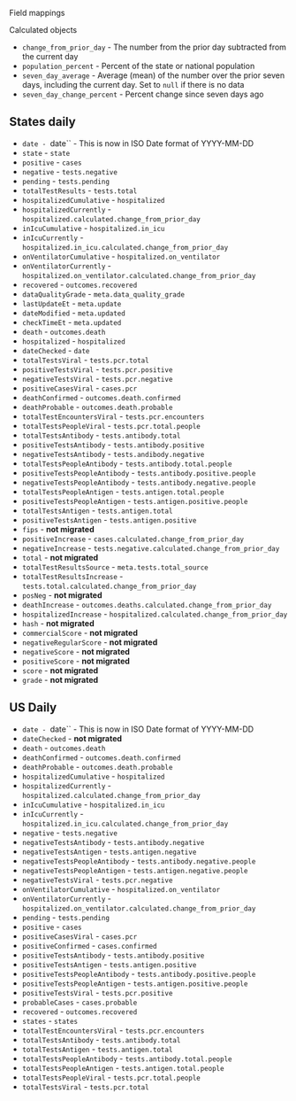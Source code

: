Field mappings

Calculated objects

- `change_from_prior_day` - The number from the prior day subtracted from the current day
- `population_percent` - Percent of the state or national population
- `seven_day_average` - Average (mean) of the number over the prior seven days, including the current day. Set to `null` if there is no data
- `seven_day_change_percent` - Percent change since seven days ago

## States daily

- `date - `date`` - This is now in ISO Date format of YYYY-MM-DD
- `state` - `state`
- `positive` - `cases`
- `negative` - `tests.negative`
- `pending` - `tests.pending`
- `totalTestResults` - `tests.total`
- `hospitalizedCumulative` - `hospitalized`
- `hospitalizedCurrently` - `hospitalized.calculated.change_from_prior_day`
- `inIcuCumulative` - `hospitalized.in_icu`
- `inIcuCurrently` - `hospitalized.in_icu.calculated.change_from_prior_day`
- `onVentilatorCumulative` - `hospitalized.on_ventilator`
- `onVentilatorCurrently` - `hospitalized.on_ventilator.calculated.change_from_prior_day`
- `recovered` - `outcomes.recovered`
- `dataQualityGrade` - `meta.data_quality_grade`
- `lastUpdateEt` - `meta.update`
- `dateModified` - `meta.updated`
- `checkTimeEt` - `meta.updated`
- `death` - `outcomes.death`
- `hospitalized` - `hospitalized`
- `dateChecked` - `date`
- `totalTestsViral` - `tests.pcr.total`
- `positiveTestsViral` - `tests.pcr.positive`
- `negativeTestsViral` - `tests.pcr.negative`
- `positiveCasesViral` - `cases.pcr`
- `deathConfirmed` - `outcomes.death.confirmed`
- `deathProbable` - `outcomes.death.probable`
- `totalTestEncountersViral` - `tests.pcr.encounters`
- `totalTestsPeopleViral` - `tests.pcr.total.people`
- `totalTestsAntibody` - `tests.antibody.total`
- `positiveTestsAntibody` - `tests.antibody.positive`
- `negativeTestsAntibody` - `tests.andibody.negative`
- `totalTestsPeopleAntibody` - `tests.antibody.total.people`
- `positiveTestsPeopleAntibody` - `tests.antibody.positive.people`
- `negativeTestsPeopleAntibody` - `tests.antibody.negative.people`
- `totalTestsPeopleAntigen` - `tests.antigen.total.people`
- `positiveTestsPeopleAntigen` - `tests.antigen.positive.people`
- `totalTestsAntigen` - `tests.antigen.total`
- `positiveTestsAntigen` - `tests.antigen.positive`
- `fips` - **not migrated**
- `positiveIncrease` - `cases.calculated.change_from_prior_day`
- `negativeIncrease` - `tests.negative.calculated.change_from_prior_day`
- `total` - **not migrated**
- `totalTestResultsSource` - `meta.tests.total_source`
- `totalTestResultsIncrease` - `tests.total.calculated.change_from_prior_day`
- `posNeg` - **not migrated**
- `deathIncrease` - `outcomes.deaths.calculated.change_from_prior_day`
- `hospitalizedIncrease` - `hospitalized.calculated.change_from_prior_day`
- `hash` - **not migrated**
- `commercialScore` - **not migrated**
- `negativeRegularScore` - **not migrated**
- `negativeScore` - **not migrated**
- `positiveScore` - **not migrated**
- `score` - **not migrated**
- `grade` - **not migrated**

## US Daily

- `date - `date`` - This is now in ISO Date format of YYYY-MM-DD
- `dateChecked` - **not migrated**
- `death` - `outcomes.death`
- `deathConfirmed` - `outcomes.death.confirmed`
- `deathProbable` - `outcomes.death.probable`
- `hospitalizedCumulative` - `hospitalized`
- `hospitalizedCurrently` - `hospitalized.calculated.change_from_prior_day`
- `inIcuCumulative` - `hospitalized.in_icu`
- `inIcuCurrently` - `hospitalized.in_icu.calculated.change_from_prior_day`
- `negative` - `tests.negative`
- `negativeTestsAntibody` - `tests.antibody.negative`
- `negativeTestsAntigen` - `tests.antigen.negative`
- `negativeTestsPeopleAntibody` - `tests.antibody.negative.people`
- `negativeTestsPeopleAntigen` - `tests.antigen.negative.people`
- `negativeTestsViral` - `tests.pcr.negative`
- `onVentilatorCumulative` - `hospitalized.on_ventilator`
- `onVentilatorCurrently` - `hospitalized.on_ventilator.calculated.change_from_prior_day`
- `pending` - `tests.pending`
- `positive` - `cases`
- `positiveCasesViral` - `cases.pcr`
- `positiveConfirmed` - `cases.confirmed`
- `positiveTestsAntibody` - `tests.antibody.positive`
- `positiveTestsAntigen` - `tests.antigen.positive`
- `positiveTestsPeopleAntibody` - `tests.antibody.positive.people`
- `positiveTestsPeopleAntigen` - `tests.antigen.positive.people`
- `positiveTestsViral` - `tests.pcr.positive`
- `probableCases` - `cases.probable`
- `recovered` - `outcomes.recovered`
- `states` - `states`
- `totalTestEncountersViral` - `tests.pcr.encounters`
- `totalTestsAntibody` - `tests.antibody.total`
- `totalTestsAntigen` - `tests.antigen.total`
- `totalTestsPeopleAntibody` - `tests.antibody.total.people`
- `totalTestsPeopleAntigen` - `tests.antigen.total.people`
- `totalTestsPeopleViral` - `tests.pcr.total.people`
- `totalTestsViral` - `tests.pcr.total`
